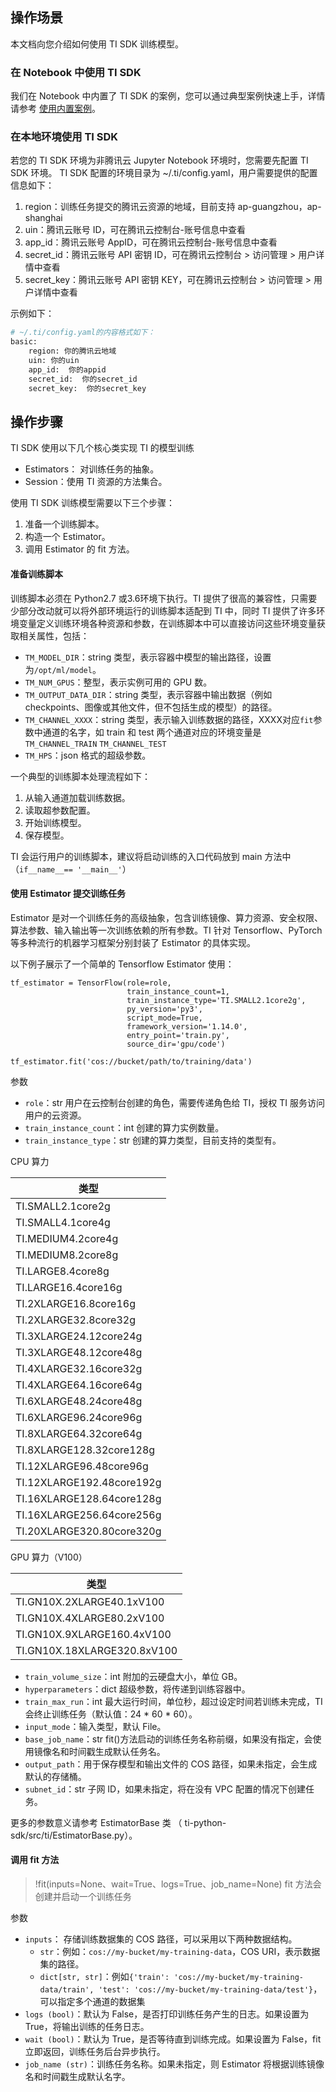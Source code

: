 ## 操作场景
本文档向您介绍如何使用 TI SDK 训练模型。

### 在 Notebook 中使用 TI SDK
我们在 Notebook 中内置了 TI SDK 的案例，您可以通过典型案例快速上手，详情请参考 [使用内置案例](https://cloud.tencent.com/document/product/851/40074)。

### 在本地环境使用 TI SDK
若您的 TI SDK 环境为非腾讯云 Jupyter Notebook 环境时，您需要先配置 TI SDK 环境。
TI SDK 配置的环境目录为 ~/.ti/config.yaml，用户需要提供的配置信息如下：
1. region：训练任务提交的腾讯云资源的地域，目前支持 ap-guangzhou，ap-shanghai
2. uin：腾讯云账号 ID，可在腾讯云控制台-账号信息中查看
3. app_id：腾讯云账号 AppID，可在腾讯云控制台-账号信息中查看
4. secret_id：腾讯云账号 API 密钥 ID，可在腾讯云控制台 > 访问管理 > 用户详情中查看
5. secret_key：腾讯云账号 API 密钥 KEY，可在腾讯云控制台 > 访问管理 > 用户详情中查看

示例如下：

```python
# ~/.ti/config.yaml的内容格式如下：
basic:
    region: 你的腾讯云地域
    uin: 你的uin
    app_id:  你的appid
    secret_id:  你的secret_id
    secret_key:  你的secret_key
```



## 操作步骤
TI SDK 使用以下几个核心类实现 TI 的模型训练
- Estimators： 对训练任务的抽象。
- Session：使用 TI 资源的方法集合。

使用 TI SDK 训练模型需要以下三个步骤：
1. 准备一个训练脚本。
2. 构造一个 Estimator。
3. 调用 Estimator 的 fit 方法。

#### 准备训练脚本
训练脚本必须在 Python2.7 或3.6环境下执行。TI 提供了很高的兼容性，只需要少部分改动就可以将外部环境运行的训练脚本适配到 TI 中，同时 TI 提供了许多环境变量定义训练环境各种资源和参数，在训练脚本中可以直接访问这些环境变量获取相关属性，包括：
- `TM_MODEL_DIR`：string 类型，表示容器中模型的输出路径，设置为`/opt/ml/model`。
- `TM_NUM_GPUS`：整型，表示实例可用的 GPU 数。
- `TM_OUTPUT_DATA_DIR`：string 类型，表示容器中输出数据（例如 checkpoints、图像或其他文件，但不包括生成的模型）的路径。
- `TM_CHANNEL_XXXX`：string 类型，表示输入训练数据的路径，XXXX对应`fit`参数中通道的名字，如 train 和 test 两个通道对应的环境变量是`TM_CHANNEL_TRAIN` `TM_CHANNEL_TEST`
- `TM_HPS`：json 格式的超级参数。

一个典型的训练脚本处理流程如下：
1. 从输入通道加载训练数据。
2. 读取超参数配置。
3. 开始训练模型。
4. 保存模型。

TI 会运行用户的训练脚本，建议将启动训练的入口代码放到 main 方法中（`if__name__== '__main__'`）

#### 使用 Estimator 提交训练任务
Estimator 是对一个训练任务的高级抽象，包含训练镜像、算力资源、安全权限、算法参数、输入输出等一次训练依赖的所有参数。TI 针对 Tensorflow、PyTorch 等多种流行的机器学习框架分别封装了 Estimator 的具体实现。

以下例子展示了一个简单的 Tensorflow Estimator 使用：

```
tf_estimator = TensorFlow(role=role,
                          train_instance_count=1,
                          train_instance_type='TI.SMALL2.1core2g',
                          py_version='py3',
                          script_mode=True,
                          framework_version='1.14.0',
                          entry_point='train.py',
                          source_dir='gpu/code')

tf_estimator.fit('cos://bucket/path/to/training/data')
```

参数
- `role`：str 用户在云控制台创建的角色，需要传递角色给 TI，授权 TI 服务访问用户的云资源。
- `train_instance_count`：int 创建的算力实例数量。
- `train_instance_type`：str 创建的算力类型，目前支持的类型有。

CPU 算力

| 类型                      |
| ------------------------- |
| TI.SMALL2.1core2g         |
| TI.SMALL4.1core4g         |
| TI.MEDIUM4.2core4g        |
| TI.MEDIUM8.2core8g        |
| TI.LARGE8.4core8g         |
| TI.LARGE16.4core16g       |
| TI.2XLARGE16.8core16g     |
| TI.2XLARGE32.8core32g     |
| TI.3XLARGE24.12core24g    |
| TI.3XLARGE48.12core48g    |
| TI.4XLARGE32.16core32g    |
| TI.4XLARGE64.16core64g    |
| TI.6XLARGE48.24core48g    |
| TI.6XLARGE96.24core96g    |
| TI.8XLARGE64.32core64g    |
| TI.8XLARGE128.32core128g  |
| TI.12XLARGE96.48core96g   |
| TI.12XLARGE192.48core192g |
| TI.16XLARGE128.64core128g |
| TI.16XLARGE256.64core256g |
| TI.20XLARGE320.80core320g |

GPU 算力（V100）

| 类型         |
| ------------ |
| TI.GN10X.2XLARGE40.1xV100 |
| TI.GN10X.4XLARGE80.2xV100 |
| TI.GN10X.9XLARGE160.4xV100 |
| TI.GN10X.18XLARGE320.8xV100 |

- `train_volume_size`：int 附加的云硬盘大小，单位 GB。
- `hyperparameters`：dict 超级参数，将传递到训练容器中。
- `train_max_run`：int 最大运行时间，单位秒，超过设定时间若训练未完成，TI 会终止训练任务（默认值：24 * 60 * 60）。
- `input_mode`：输入类型，默认 File。
- `base_job_name`：str fit()方法启动的训练任务名称前缀，如果没有指定，会使用镜像名和时间戳生成默认任务名。
- `output_path`：用于保存模型和输出文件的 COS 路径，如果未指定，会生成默认的存储桶。
- `subnet_id`：str 子网 ID，如果未指定，将在没有 VPC 配置的情况下创建任务。

更多的参数意义请参考 EstimatorBase 类 （ ti-python-sdk/src/ti/EstimatorBase.py）。


#### 调用 fit 方法
>!fit(inputs=None、wait=True、logs=True、job_name=None)
fit 方法会创建并启动一个训练任务

参数
- `inputs`： 存储训练数据集的 COS 路径，可以采用以下两种数据结构。
  - `str`：例如：`cos://my-bucket/my-training-data`，COS URI，表示数据集的路径。
  - `dict[str, str]`：例如`{'train': 'cos://my-bucket/my-training-data/train', 'test': 'cos://my-bucket/my-training-data/test'}`，可以指定多个通道的数据集
- `logs (bool)`：默认为 False，是否打印训练任务产生的日志。如果设置为 True，将输出训练的任务日志。
- `wait (bool)`：默认为 True，是否等待直到训练完成。如果设置为 False，fit 立即返回，训练任务后台异步执行。
- `job_name (str)`：训练任务名称。如果未指定，则 Estimator 将根据训练镜像名和时间戳生成默认名字。




